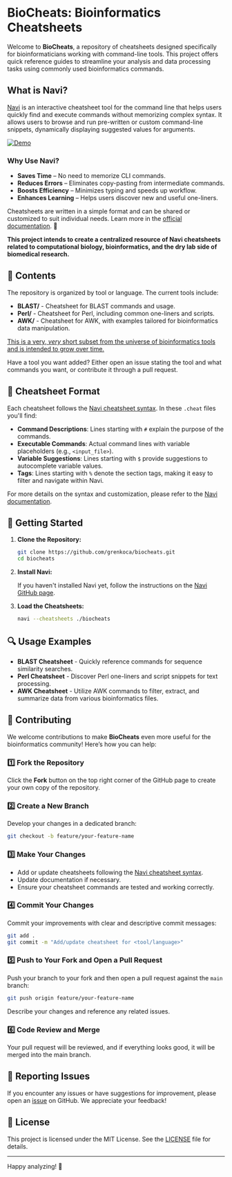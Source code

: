 # BioCheats: Bioinformatics Cheatsheets

Welcome to **BioCheats**, a repository of cheatsheets designed specifically for bioinformaticians working with command-line tools. This project offers quick reference guides to streamline your analysis and data processing tasks using commonly used bioinformatics commands.

## What is Navi?

[Navi](https://github.com/denisidoro/navi) is an interactive cheatsheet tool for the command line that helps users quickly find and execute commands without memorizing complex syntax. It allows users to browse and run pre-written or custom command-line snippets, dynamically displaying suggested values for arguments.

[![Demo](https://asciinema.org/a/406461.svg)](https://asciinema.org/a/406461)

### Why Use Navi?
- **Saves Time** – No need to memorize CLI commands.
- **Reduces Errors** – Eliminates copy-pasting from intermediate commands.
- **Boosts Efficiency** – Minimizes typing and speeds up workflow.
- **Enhances Learning** – Helps users discover new and useful one-liners.

Cheatsheets are written in a simple format and can be shared or customized to suit individual needs. Learn more in the [official documentation](https://github.com/denisidoro/navi/blob/master/docs/cheatsheet_syntax.md). 🚀

**This project intends to create a centralized resource of Navi cheatsheets related to computational biology, bioinformatics, and the dry lab side of biomedical research.**

## 📂 Contents

The repository is organized by tool or language. The current tools include:

- **BLAST/** - Cheatsheet for BLAST commands and usage.
- **Perl/** - Cheatsheet for Perl, including common one-liners and scripts.
- **AWK/** - Cheatsheet for AWK, with examples tailored for bioinformatics data manipulation.

<ins>This is a very, *very* short subset from the universe of bioinformatics tools and is intended to grow over time.</ins>

Have a tool you want added? Either open an issue stating the tool and what commands you want, or contribute it through a pull request. 

## 📝 Cheatsheet Format

Each cheatsheet follows the [Navi cheatsheet syntax](https://github.com/denisidoro/navi). In these `.cheat` files you'll find:

- **Command Descriptions**: Lines starting with `#` explain the purpose of the commands.
- **Executable Commands**: Actual command lines with variable placeholders (e.g., `<input_file>`).
- **Variable Suggestions**: Lines starting with `$` provide suggestions to autocomplete variable values.
- **Tags**: Lines starting with `%` denote the section tags, making it easy to filter and navigate within Navi.

For more details on the syntax and customization, please refer to the [Navi documentation](https://github.com/denisidoro/navi).

## 🚀 Getting Started

1. **Clone the Repository:**

   ```bash
   git clone https://github.com/grenkoca/biocheats.git
   cd biocheats
   ```

2. **Install Navi:**

   If you haven't installed Navi yet, follow the instructions on the [Navi GitHub page](https://github.com/denisidoro/navi).

3. **Load the Cheatsheets:**

   ```bash
   navi --cheatsheets ./biocheats
   ```

## 🔍 Usage Examples

- **BLAST Cheatsheet** - Quickly reference commands for sequence similarity searches.
- **Perl Cheatsheet** - Discover Perl one-liners and script snippets for text processing.
- **AWK Cheatsheet** - Utilize AWK commands to filter, extract, and summarize data from various bioinformatics files.

## 🤝 Contributing

We welcome contributions to make **BioCheats** even more useful for the bioinformatics community! Here’s how you can help:

### 1️⃣ Fork the Repository
Click the **Fork** button on the top right corner of the GitHub page to create your own copy of the repository.

### 2️⃣ Create a New Branch
Develop your changes in a dedicated branch:
```bash
git checkout -b feature/your-feature-name
```

### 3️⃣ Make Your Changes
- Add or update cheatsheets following the [Navi cheatsheet syntax](https://github.com/denisidoro/navi).
- Update documentation if necessary.
- Ensure your cheatsheet commands are tested and working correctly.

### 4️⃣ Commit Your Changes
Commit your improvements with clear and descriptive commit messages:
```bash
git add .
git commit -m "Add/update cheatsheet for <tool/language>"
```

### 5️⃣ Push to Your Fork and Open a Pull Request
Push your branch to your fork and then open a pull request against the `main` branch:
```bash
git push origin feature/your-feature-name
```
Describe your changes and reference any related issues.

### 6️⃣ Code Review and Merge
Your pull request will be reviewed, and if everything looks good, it will be merged into the main branch.

## 🐛 Reporting Issues

If you encounter any issues or have suggestions for improvement, please open an [issue](https://github.com/grenkoca/biocheats/issues) on GitHub. We appreciate your feedback!

## 📜 License

This project is licensed under the MIT License. See the [LICENSE](LICENSE) file for details.

---

Happy analyzing! 🎉

